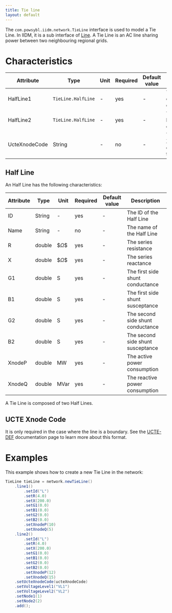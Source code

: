 ```yaml
---
title: Tie line
layout: default
---
```


The `com.powsybl.iidm.network.TieLine` interface is used to model a Tie Line. In IIDM, it is a sub interface of
[Line](line.md). A Tie Line is an AC line sharing power between two neighbouring regional grids.

# Characteristics

<div class="table-wrapper" markdown="block">

| Attribute | Type | Unit | Required | Default value | Description |
| --------- | ---- | ---- | -------- | ------------- | ----------- |
| HalfLine1 | `TieLine.HalfLine` | - | yes | - | The first half of the line characteristics |
| HalfLine2 | `TieLine.HalfLine` | - | yes | - | The second half of the line characteristics |
| UcteXnodeCode | String | - | no | - | The UCTE Xnode code corresponding to this line |

</div>

## Half Line
An Half Line has the following characteristics:

<div class="table-wrapper" markdown="block">

| Attribute | Type | Unit | Required | Default value | Description |
| --------- | ---- | ---- | -------- | ------------- | ----------- |
| ID | String | - | yes | - | The ID of the Half Line |
| Name | String | - | no | - | The name of the Half Line |
| R | double | $$\Omega\$$ | yes | - | The series resistance |
| X | double | $$\Omega\$$ | yes | - | The series reactance |
| G1 | double | S | yes | - | The first side shunt conductance |
| B1 | double | S | yes | - | The first side shunt susceptance |
| G2 | double | S | yes | - | The second side shunt conductance |
| B2 | double | S | yes | - | The second side shunt susceptance |
| XnodeP | double | MW | yes | - | The active power consumption |
| XnodeQ | double | MVar | yes | - | The reactive power consumption |

</div>

A Tie Line is composed of two Half Lines.

## UCTE Xnode Code
It is only required in the case where the line is a boundary. See the [UCTE-DEF](../importer/ucte.md) documentation
page to learn more about this format.

# Examples
This example shows how to create a new Tie Line in the network:
```java
TieLine tieLine = network.newTieLine()
    .line1()
        .setId("L")
        .setR(4.0)
        .setX(200.0)
        .setG1(0.0)
        .setB1(0.0)
        .setG2(0.0)
        .setB2(0.0)
        .setXnodeP(10)
        .setXnodeQ(5)
    .line2()
        .setId("L")
        .setR(4.0)
        .setX(200.0)
        .setG1(0.0)
        .setB1(0.0)
        .setG2(0.0)
        .setB2(0.0)
        .setXnodeP(12)
        .setXnodeQ(15)
    .setUcteXnodeCode(ucteXnodeCode)
    .setVoltageLevel1("VL1")
    .setVoltageLevel2("VL2")
    .setNode1(1)
    .setNode2(2)
    .add();
```
